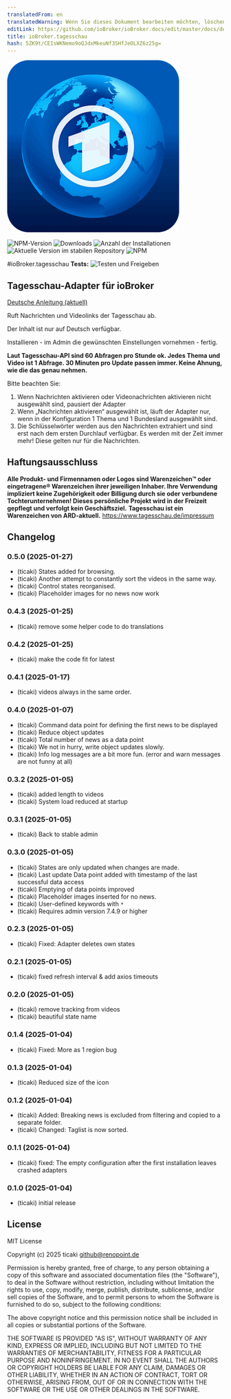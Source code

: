 ```yaml
---
translatedFrom: en
translatedWarning: Wenn Sie dieses Dokument bearbeiten möchten, löschen Sie bitte das Feld "translationsFrom". Andernfalls wird dieses Dokument automatisch erneut übersetzt
editLink: https://github.com/ioBroker/ioBroker.docs/edit/master/docs/de/adapterref/iobroker.tagesschau/README.md
title: ioBroker.tagesschau
hash: 5ZK9t/CEIsWKNemo9oQJdxMkeuNf3SHfJeOLXZ6z25g=
---
```

![Logo](../../../en/adapterref/iobroker.tagesschau/admin/tagesschau.png)

![NPM-Version](https://img.shields.io/npm/v/iobroker.tagesschau.svg)
![Downloads](https://img.shields.io/npm/dm/iobroker.tagesschau.svg)
![Anzahl der Installationen](https://iobroker.live/badges/tagesschau-installed.svg)
![Aktuelle Version im stabilen Repository](https://iobroker.live/badges/tagesschau-stable.svg)
![NPM](https://nodei.co/npm/iobroker.tagesschau.png?downloads=true)

#ioBroker.tagesschau
**Tests:** ![Testen und Freigeben](https://github.com/ticaki/ioBroker.tagesschau/workflows/Test%20and%20Release/badge.svg)

## Tagesschau-Adapter für ioBroker
[Deutsche Anleitung (aktuell)](README-GER.md)

Ruft Nachrichten und Videolinks der Tagesschau ab.

Der Inhalt ist nur auf Deutsch verfügbar.

Installieren - im Admin die gewünschten Einstellungen vornehmen - fertig.

**Laut Tagesschau-API sind 60 Abfragen pro Stunde ok. Jedes Thema und Video ist 1 Abfrage. 30 Minuten pro Update passen immer. Keine Ahnung, wie die das genau nehmen.**

Bitte beachten Sie:

1. Wenn Nachrichten aktivieren oder Videonachrichten aktivieren nicht ausgewählt sind, pausiert der Adapter
2. Wenn „Nachrichten aktivieren“ ausgewählt ist, läuft der Adapter nur, wenn in der Konfiguration 1 Thema und 1 Bundesland ausgewählt sind.
3. Die Schlüsselwörter werden aus den Nachrichten extrahiert und sind erst nach dem ersten Durchlauf verfügbar. Es werden mit der Zeit immer mehr! Diese gelten nur für die Nachrichten.

## Haftungsausschluss
**Alle Produkt- und Firmennamen oder Logos sind Warenzeichen™ oder eingetragene® Warenzeichen ihrer jeweiligen Inhaber. Ihre Verwendung impliziert keine Zugehörigkeit oder Billigung durch sie oder verbundene Tochterunternehmen! Dieses persönliche Projekt wird in der Freizeit gepflegt und verfolgt kein Geschäftsziel.** **Tagesschau ist ein Warenzeichen von ARD-aktuell.** https://www.tagesschau.de/impressum

## Changelog
<!--
	Placeholder for the next version (at the beginning of the line):
	### **WORK IN PROGRESS**
-->
### 0.5.0 (2025-01-27)
* (ticaki) States added for browsing.
* (ticaki) Another attempt to constantly sort the videos in the same way.
* (ticaki) Control states reorganised.
* (ticaki) Placeholder images for no news now work

### 0.4.3 (2025-01-25)
* (ticaki) remove some helper code to do translations

### 0.4.2 (2025-01-25)
* (ticaki) make the code fit for latest

### 0.4.1 (2025-01-17)
* (ticaki) videos always in the same order.

### 0.4.0 (2025-01-07)
* (ticaki) Command data point for defining the first news to be displayed
* (ticaki) Reduce object updates
* (ticaki) Total number of news as a data point
* (ticaki) We not in hurry, write object updates slowly.
* (ticaki) Info log messages are a bit more fun. (error and warn messages are not funny at all)

### 0.3.2 (2025-01-05)
* (ticaki) added length to videos
* (ticaki) System load reduced at startup

### 0.3.1 (2025-01-05)
* (ticaki) Back to stable admin

### 0.3.0 (2025-01-05)
* (ticaki) States are only updated when changes are made.
* (ticaki) Last update Data point added with timestamp of the last successful data access
* (ticaki) Emptying of data points improved
* (ticaki) Placeholder images inserted for no news.
* (ticaki) User-defined keywords with `*`
* (ticaki) Requires admin version 7.4.9 or higher

### 0.2.3 (2025-01-05)
* (ticaki) Fixed: Adapter deletes own states

### 0.2.1 (2025-01-05)
* (ticaki) fixed refresh interval & add axios timeouts

### 0.2.0 (2025-01-05)
* (ticaki) remove tracking from videos
* (ticaki) beautiful state name

### 0.1.4 (2025-01-04)
* (ticaki) Fixed: More as 1 region bug

### 0.1.3 (2025-01-04)
* (ticaki) Reduced size of the icon

### 0.1.2 (2025-01-04)
* (ticaki) Added: Breaking news is excluded from filtering and copied to a separate folder. 
* (ticaki) Changed: Taglist is now sorted.

### 0.1.1 (2025-01-04)
* (ticaki) fixed: The empty configuration after the first installation leaves crashed adapters

### 0.1.0 (2025-01-04)
* (ticaki) initial release

## License
MIT License

Copyright (c) 2025 ticaki <github@renopoint.de>

Permission is hereby granted, free of charge, to any person obtaining a copy
of this software and associated documentation files (the "Software"), to deal
in the Software without restriction, including without limitation the rights
to use, copy, modify, merge, publish, distribute, sublicense, and/or sell
copies of the Software, and to permit persons to whom the Software is
furnished to do so, subject to the following conditions:

The above copyright notice and this permission notice shall be included in all
copies or substantial portions of the Software.

THE SOFTWARE IS PROVIDED "AS IS", WITHOUT WARRANTY OF ANY KIND, EXPRESS OR
IMPLIED, INCLUDING BUT NOT LIMITED TO THE WARRANTIES OF MERCHANTABILITY,
FITNESS FOR A PARTICULAR PURPOSE AND NONINFRINGEMENT. IN NO EVENT SHALL THE
AUTHORS OR COPYRIGHT HOLDERS BE LIABLE FOR ANY CLAIM, DAMAGES OR OTHER
LIABILITY, WHETHER IN AN ACTION OF CONTRACT, TORT OR OTHERWISE, ARISING FROM,
OUT OF OR IN CONNECTION WITH THE SOFTWARE OR THE USE OR OTHER DEALINGS IN THE
SOFTWARE.
